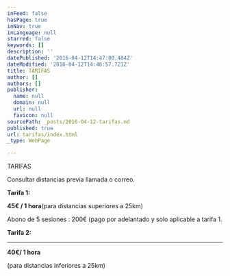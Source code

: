 ```yaml
---
inFeed: false
hasPage: true
inNav: true
inLanguage: null
starred: false
keywords: []
description: ''
datePublished: '2016-04-12T14:47:00.484Z'
dateModified: '2016-04-12T14:46:57.721Z'
title: TARIFAS
author: []
authors: []
publisher:
  name: null
  domain: null
  url: null
  favicon: null
sourcePath: _posts/2016-04-12-tarifas.md
published: true
url: tarifas/index.html
_type: WebPage

---
```

TARIFAS

Consultar distancias previa llamada o correo.

**Tarifa 1:**

**45€ / 1 hora**(para distancias superiores a 25km) 

Abono de 5 sesiones : 200€ (pago por adelantado y solo aplicable a tarifa 1\.

**Tarifa 2:**

****

**40€/ 1 hora**

(para distancias inferiores a 25km)